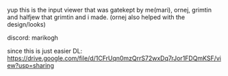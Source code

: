yup this is the input viewer that was gatekept by me(mari), ornej, grimtin and halfjew that grimtin and i made. (ornej also helped with the design/looks)

discord: marikogh

since this is just easier
DL: https://drive.google.com/file/d/1CFrUqn0mzQrrS72wxDq7rJor1FDQmKSF/view?usp=sharing
